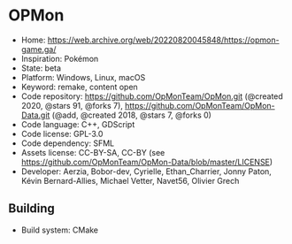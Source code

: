 # OPMon

- Home: https://web.archive.org/web/20220820045848/https://opmon-game.ga/
- Inspiration: Pokémon
- State: beta
- Platform: Windows, Linux, macOS
- Keyword: remake, content open
- Code repository: https://github.com/OpMonTeam/OpMon.git (@created 2020, @stars 91, @forks 7), https://github.com/OpMonTeam/OpMon-Data.git (@add, @created 2018, @stars 7, @forks 0)
- Code language: C++, GDScript
- Code license: GPL-3.0
- Code dependency: SFML
- Assets license: CC-BY-SA, CC-BY (see https://github.com/OpMonTeam/OpMon-Data/blob/master/LICENSE)
- Developer: Aerzia, Bobor-dev, Cyrielle, Ethan_Charrier, Jonny Paton, Kévin Bernard-Allies, Michael Vetter, Navet56, Olivier Grech

## Building

- Build system: CMake
